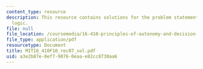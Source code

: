 ```yaml
---
content_type: resource
description: This resource contains solutions for the problem statements related to  propositional
  logic.
file: null
file_location: /coursemedia/16-410-principles-of-autonomy-and-decision-making-fall-2010/a3e2b87e0ef790760eaae82cc8730aa6_MIT16_410F10_rec07_sol.pdf
file_type: application/pdf
resourcetype: Document
title: MIT16_410F10_rec07_sol.pdf
uid: a3e2b87e-0ef7-9076-0eaa-e82cc8730aa6
---
```

